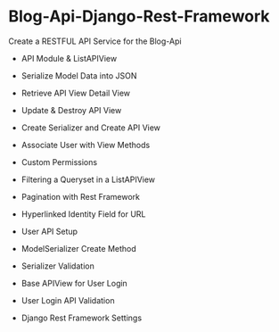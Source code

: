 # Blog-Api-Django-Rest-Framework
Create a RESTFUL API Service for the Blog-Api 

- API Module & ListAPIView

- Serialize Model Data into JSON

- Retrieve API View Detail View

- Update & Destroy API View

- Create Serializer and Create API View

- Associate User with View Methods

- Custom Permissions

- Filtering a Queryset in a ListAPIView

- Pagination with Rest Framework

- Hyperlinked Identity Field for URL

- User API Setup

- ModelSerializer Create Method

- Serializer Validation

- Base APIView for User Login

- User Login API Validation

- Django Rest Framework Settings

